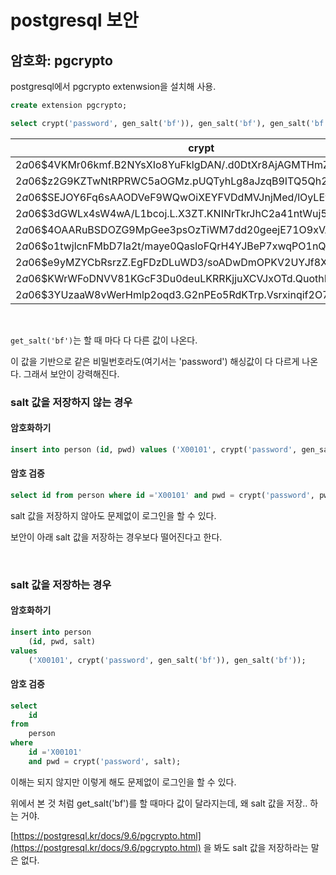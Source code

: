 # postgresql 보안

## 암호화: pgcrypto

postgresql에서 pgcrypto extenwsion을 설치해 사용.
```sql
create extension pgcrypto;
```

```sql
select crypt('password', gen_salt('bf')), gen_salt('bf'), gen_salt('bf') from person 
```

|crypt|gen_salt|gen_salt|
|-----|--------|--------|
|$2a$06$4VKMr06kmf.B2NYsXIo8YuFklgDAN/.d0DtXr8AjAGMTHmZM6zJPi|$2a$06$Pn8VLVjEMdDHGR6Kd8zHou|$2a$06$QVFyuO7KUwHM6ICBkOuKAO|
|$2a$06$z2G9KZTwNtRPRWC5aOGMz.pUQTyhLg8aJzqB9ITQ5Qh2snW8B4vaa|$2a$06$aZOByB.sIkzI1GIvvoJ7ce|$2a$06$msvxhMmuRI6rCkoTurvn9.|
|$2a$06$SEJOY6Fq6sAAODVeF9WQwOiXEYFVDdMVJnjMed/lOyLEwB4nj919O|$2a$06$UQb22zkq9hV0OMDTwFYxzO|$2a$06$shgzHIozenbZt7R7wFcsaO|
|$2a$06$3dGWLx4sW4wA/L1bcoj.L.X3ZT.KNINrTkrJhC2a41ntWuj5rERye|$2a$06$rTj03AOManccUIuI2XIbV.|$2a$06$2GBJ/6jZr1qg0nPgulMdFe|
|$2a$06$4OAARuBSDOZG9MpGee3psOzTiWM7dd20geejE71O9xVA94UqIk04O|$2a$06$/unpztSApPOrMpUFWZPaKO|$2a$06$jkqcmG.zFt43dfnKD4Jmo.|
|$2a$06$o1twjlcnFMbD7Ia2t/maye0QasloFQrH4YJBeP7xwqPO1nQe579pq|$2a$06$v.8anVVjrOqpwVs97AaTWe|$2a$06$5G/yWb9TZd8d9UPHdEdRLO|
|$2a$06$e9yMZYCbRsrzZ.EgFDzDLuWD3/soADwDmOPKV2UYJf8X0NlL8vNYK|$2a$06$N5gsCvmLl5p7h4HqTUo2ce|$2a$06$IxwHaxoJtS.8wtpRSqYxIO|
|$2a$06$KWrWFoDNVV81KGcF3Du0deuLKRRKjjuXCVJxOTd.QuothBzTD5rAa|$2a$06$sn09Y90aC2BIduxLJlTj2O|$2a$06$LnLkctD2dMdOh1OM1sfHq.|
|$2a$06$3YUzaaW8vWerHmlp2oqd3.G2nPEo5RdKTrp.Vsrxinqif2O7iJjDK|$2a$06$OdBQSrm05ATGeVrxna/d5u|$2a$06$8DBvMyAbKjyxLVG0MbAbO.|

<br />

`get_salt('bf')`는 할 때 마다 다 다른 값이 나온다.

이 값을 기반으로 같은 비밀번호라도(여기서는 'password') 해싱값이 다 다르게 나온다. 그래서 보안이 강력해진다.


### salt 값을 저장하지 않는 경우

#### 암호화하기

```sql
insert into person (id, pwd) values ('X00101', crypt('password', gen_salt('bf')));
```

#### 암호 검증
```sql
select id from person where id ='X00101' and pwd = crypt('password', pwd);
```

salt 값을 저장하지 않아도 문제없이 로그인을 할 수 있다.

보안이 아래 salt 값을 저장하는 경우보다 떨어진다고 한다.

<br />

### salt 값을 저장하는 경우

#### 암호화하기

```sql
insert into person 
    (id, pwd, salt) 
values 
    ('X00101', crypt('password', gen_salt('bf')), gen_salt('bf'));
```

#### 암호 검증
```sql
select 
    id 
from 
    person 
where 
    id ='X00101' 
    and pwd = crypt('password', salt);
```

이해는 되지 않지만 이렇게 해도 문제없이 로그인을 할 수 있다.

위에서 본 것 처럼 get_salt('bf')를 할 때마다 값이 달라지는데, 왜 salt 값을 저장.. 하는 거야. 

[https://postgresql.kr/docs/9.6/pgcrypto.html](https://postgresql.kr/docs/9.6/pgcrypto.html) 을 봐도 salt 값을 저장하라는 말은 없다.